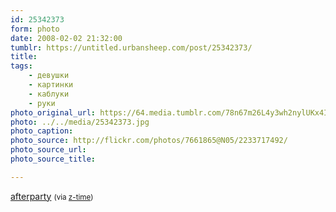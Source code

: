```yaml
---
id: 25342373
form: photo
date: 2008-02-02 21:32:00
tumblr: https://untitled.urbansheep.com/post/25342373/
title:
tags:
    - девушки
    - картинки
    - каблуки
    - руки
photo_original_url: https://64.media.tumblr.com/78n67m26L4y3wh2nylUKx4Ie_500.jpg
photo: ../../media/25342373.jpg
photo_caption:
photo_source: http://flickr.com/photos/7661865@N05/2233717492/
photo_source_url:
photo_source_title:

---
```


<p><a href="http://flickr.com/photos/7661865@N05/2233717492/">afterparty</a> <small>(via <a href="http://flickr.com/photos/7661865@N05">z-time</a>)</small></p>
